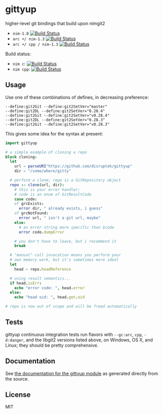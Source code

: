# gittyup
higher-level git bindings that build upon nimgit2

- `nim-1.0` [![Build Status](https://travis-ci.org/disruptek/gittyup.svg?branch=master)](https://travis-ci.org/disruptek/gittyup)
- `arc +/ nim-1.3` [![Build Status](https://travis-ci.org/disruptek/gittyup.svg?branch=devel)](https://travis-ci.org/disruptek/gittyup)
- `arc +/ cpp / nim-1.3` [![Build Status](https://travis-ci.org/disruptek/gittyup.svg?branch=cpp)](https://travis-ci.org/disruptek/gittyup)

Build status:
- `nim c`: [![Build Status](https://travis-ci.org/disruptek/gittyup.svg?branch=master)](https://travis-ci.org/disruptek/gittyup)
- `nim cpp`: [![Build Status](https://travis-ci.org/disruptek/gittyup.svg?branch=cpp)](https://travis-ci.org/disruptek/gittyup)

## Usage
Use one of these combinations of defines, in decreasing preference:

```
--define:git2Git --define:git2SetVer="master"
--define:git2DL --define:git2SetVer="0.28.4"
--define:git2Git --define:git2SetVer="v0.28.4"
--define:git2DL --define:git2SetVer="0.28.3"
--define:git2Git --define:git2SetVer="v0.28.3"
```

This gives some idea for the syntax at present:

```nim
import gittyup

# a simple example of cloning a repo
block cloning:
  let
    url = parseURI"https://github.com/disruptek/gittyup"
    dir = "/some/where/gitty"

  # perform a clone; repo is a GitRepository object
  repo := clone(url, dir):
    # this is your error handler;
    # code is an enum of GitResultCode
    case code:
    of grcExists:
      error dir, " already exists, i guess"
    of grcNotFound:
      error url, " isn't a git url, maybe"
    else:
      # an error string more specific than $code
      error code.dumpError

    # you don't have to leave, but i recommend it
    break

  # "manual" call invocation means you perform your
  # own memory work, but it's sometimes more ideal
  let
    head = repo.headReference

  # using result semantics...
  if head.isErr:
    echo "error code: ", head.error
  else:
    echo "head oid: ", head.get.oid

# repo is now out of scope and will be freed automatically
```

## Tests

gittyup continuous integration tests run flavors with `--gc:arc`, `cpp`,
`-d:danger`, and the libgit2 versions listed above, on Windows, OS X, and
Linux; they should be pretty comprehensive.

## Documentation
See [the documentation for the gittyup module](https://disruptek.github.io/gittyup/gittyup.html) as generated directly from the source.

## License
MIT
